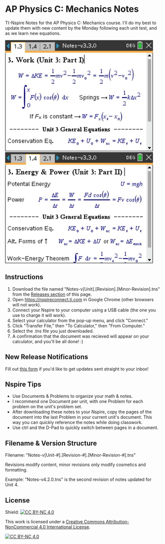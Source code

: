 # AP Physics C: Mechanics Notes
 TI-Nspire Notes for the AP Physics C: Mechanics course. I'll do my best to update them with new content by the Monday following each unit test, and as we learn new equations.

 <!--
 
 ![image](https://github.com/user-attachments/assets/e11688c8-1dfb-4f71-a299-ea3e08920d92)
 ![image](https://github.com/user-attachments/assets/a5b8491b-0d4d-4466-b716-2d48a586038c)
 ![image](https://github.com/user-attachments/assets/5eba9dfa-2b7e-44aa-a033-205277cca435)
  <img src="Screen Captures/3-v3-2-0.jpg" width="250">
  
-->

 <img src="Screen Captures/v3.3.0/3-1.jpg"> <img src="Screen Captures/v3.3.0/3-2.jpg">
 

## Instructions
1. Download the file named "Notes-v[Unit].[Revision].[Minor-Revision].tns" from the [Releases section](https://github.com/jacann/Physics-Notes/releases/latest) of this page.
2. Open https://nspireconnect.ti.com in Google Chrome (other browsers will not work).
3. Connect your Nspire to your computer using a USB cable (the one you use to charge it will work).
4. Select your calculator from the pop-up menu, and click "Connect."
5. Click "Transfer File," then "To Calculator," then "From Computer."
6. Select the .tns file you just downloaded.
7. A confirmation that the document was recieved will appear on your calculator, and you'll be all done! :)

 ## New Release Notifications
 Fill out [this form](https://docs.google.com/forms/d/e/1FAIpQLSd7lcflaNIltcKtA-VxoYjbHSraGP0o1nPdBeziJbHvBvsqpg/viewform?usp=sf_link) if you'd like to get updates sent straight to your inbox!

## Nspire Tips
- Use Documents & Problems to organize your math & notes.
 - I recommend one Document per unit, with one Problem for each problem on the unit's problem set.
 - After downloading these notes to your Nspire, copy the pages of the document into the last Problem in your current unit's document. This way you can quickly reference the notes while doing classwork.
- Use ctrl and the D-Pad to quickly switch between pages in a document.

 ## Filename & Version Structure
 Filename: "Notes-v[Unit-#].[Revision-#].[Minor-Revision-#].tns"

 Revisions modify content, minor revisions only modify cosmetics and formatting.
 
 Example: "Notes-v4.2.0.tns" is the second revision of notes updated for Unit 4.

 ## License

Shield: [![CC BY-NC 4.0][cc-by-nc-shield]][cc-by-nc]

This work is licensed under a
[Creative Commons Attribution-NonCommercial 4.0 International License][cc-by-nc].

[![CC BY-NC 4.0][cc-by-nc-image]][cc-by-nc]

[cc-by-nc]: https://creativecommons.org/licenses/by-nc/4.0/
[cc-by-nc-image]: https://licensebuttons.net/l/by-nc/4.0/88x31.png
[cc-by-nc-shield]: https://img.shields.io/badge/License-CC%20BY--NC%204.0-lightgrey.svg
